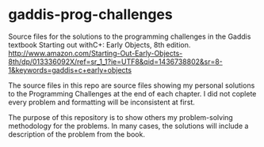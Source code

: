 # gaddis-prog-challenges
Source files for the solutions to the programming challenges in the Gaddis textbook Starting out withC+:  Early Objects, 8th edition.
http://www.amazon.com/Starting-Out-Early-Objects-8th/dp/013336092X/ref=sr_1_1?ie=UTF8&qid=1436738802&sr=8-1&keywords=gaddis+c+early+objects

The source files in this repo are source files showing my personal solutions to the Programming Challenges at the end of each chapter.
I did not coplete every problem and formatting will be inconsistent at first.

The purpose of this repository is to show others my problem-solving methodology for the problems. In many cases, the solutions will include a description of the problem from the book.
